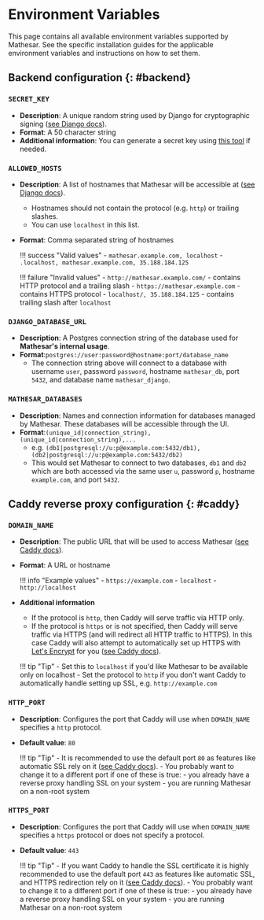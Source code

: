 # Environment Variables

This page contains all available environment variables supported by Mathesar. See the specific installation guides for the applicable environment variables and instructions on how to set them.


## Backend configuration {: #backend}

### `SECRET_KEY`

- **Description**: A unique random string used by Django for cryptographic signing ([see Django docs](https://docs.djangoproject.com/en/3.2/ref/settings/#std:setting-SECRET_KEY)).
- **Format**: A 50 character string
- **Additional information**: You can generate a secret key using [this tool](https://djecrety.ir/) if needed.


### `ALLOWED_HOSTS`

- **Description**: A list of hostnames that Mathesar will be accessible at ([see Django docs](https://docs.djangoproject.com/en/4.2/ref/settings/#allowed-hosts)). 
    - Hostnames should not contain the protocol (e.g. `http`) or trailing slashes. 
    - You can use `localhost` in this list.
- **Format**: Comma separated string of hostnames

    !!! success "Valid values"
        - `mathesar.example.com, localhost`
        - `.localhost, mathesar.example.com, 35.188.184.125`

    !!! failure "Invalid values"
        - `http://mathesar.example.com/` - contains HTTP protocol and a trailing slash
        - `https://mathesar.example.com` - contains HTTPS protocol
        - `localhost/, 35.188.184.125` - contains trailing slash after `localhost`

### `DJANGO_DATABASE_URL`

- **Description**: A Postgres connection string of the database used for **Mathesar's internal usage**. 
- **Format**:`postgres://user:password@hostname:port/database_name`
    - The connection string above will connect to a database with username `user`, password `password`, hostname `mathesar_db`, port `5432`, and database name `mathesar_django`.

### `MATHESAR_DATABASES` 

- **Description**: Names and connection information for databases managed by Mathesar. These databases will be accessible through the UI.
- **Format**:`(unique_id|connection_string),(unique_id|connection_string),...` 
    - e.g. `(db1|postgresql://u:p@example.com:5432/db1),(db2|postgresql://u:p@example.com:5432/db2)`
    - This would set Mathesar to connect to two databases, `db1` and `db2` which are both accessed via the same user `u`, password `p`, hostname `example.com`, and port `5432`.


## Caddy reverse proxy configuration {: #caddy}

### `DOMAIN_NAME`

- **Description**: The public URL that will be used to access Mathesar ([see Caddy docs](https://caddyserver.com/docs/caddyfile/concepts#addresses)).
- **Format**: A URL or hostname

    !!! info "Example values"
        - `https://example.com`
        - `localhost`
        - `http://localhost`

- **Additional information**
    - If the protocol is `http`, then Caddy will serve traffic via HTTP only.
    - If the protocol is `https` or is not specified, then Caddy will serve traffic via HTTPS (and will redirect all HTTP traffic to HTTPS). In this case Caddy will also attempt to automatically set up HTTPS with [Let's Encrypt](https://letsencrypt.org/) for you ([see Caddy docs](https://caddyserver.com/docs/automatic-https)).

    !!! tip "Tip"
        - Set this to `localhost` if you'd like Mathesar to be available only on localhost
        - Set the protocol to `http` if you don't want Caddy to automatically handle setting up SSL, e.g. `http://example.com`


### `HTTP_PORT`

- **Description**: Configures the port that Caddy will use when `DOMAIN_NAME` specifies a `http` protocol.
- **Default value**: `80`
 
    !!! tip "Tip"
        - It is recommended to use the default port `80` as features like automatic SSL rely on it ([see Caddy docs](https://caddyserver.com/docs/automatic-https#acme-challenges)).
        - You probably want to change it to a different port if one of these is true:
            - you already have a reverse proxy handling SSL on your system
            - you are running Mathesar on a non-root system

### `HTTPS_PORT`

- **Description**: Configures the port that Caddy will use when `DOMAIN_NAME` specifies a `https` protocol or does not specify a protocol.
- **Default value**: `443`

    !!! tip "Tip"
        - If you want Caddy to handle the SSL certificate it is highly recommended to use the default port `443` as features like automatic SSL, and HTTPS redirection rely on it ([see Caddy docs](https://caddyserver.com/docs/automatic-https#acme-challenges)).
        - You probably want to change it to a different port if one of these is true:
            - you already have a reverse proxy handling SSL on your system
            - you are running Mathesar on a non-root system
